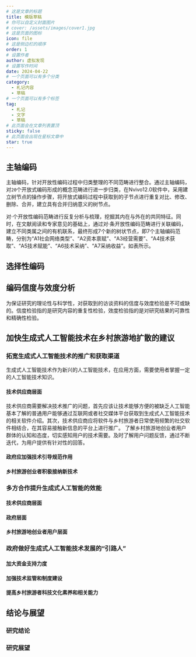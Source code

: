 ```yaml
---
# 这是文章的标题
title: 模版草稿
# 你可以自定义封面图片
# cover: /assets/images/cover1.jpg
# 这是页面的图标
icon: file
# 这是侧边栏的顺序
order: 1
# 设置作者
author: 虚拟发现
# 设置写作时间
date: 2024-04-22
# 一个页面可以有多个分类
category:
  - 札记内容
  - 草稿
# 一个页面可以有多个标签
tag:
  - 札记
  - 文字
  - 草稿
# 此页面会在文章列表置顶
sticky: false
# 此页面会出现在星标文章中
star: true
---
```


<!-- more -->

## 主轴编码

主轴编码，针对开放性编码过程中归类整理的不同范畴进行整合。通过主轴编码，对`20`个开放式编码形成的概念范畴进行进一步归类，在Nvivo12.0软件中，采用建立树节点的操作步骤，将开放式编码过程中获取到的子节点进行重复对比、修改、删除、合并，建立具有合并归纳意义的树节点。

对·个开放性编码范畴进行反复分析与梳理，挖掘其内在与外在的共同特征。同时，在文献阅读和专家意见的基础上，通过对·条开放性编码范畴进行关联编码，建立不同类属之间的有机联系，最终形成7个新的树状节点，即7个主轴编码范畴，分别为“A1社会网络类型”、“A2资本禀赋”、“A3经营需要”、“A4技术获取”、“A5技术赋能”、“A6技术采纳”、“A7采纳收益”。如表所示。

## 选择性编码

## 编码信度与效度分析
为保证研究的理论性与科学性，对获取到的访谈资料的信度与效度检验是不可或缺的。信度检验指的是研究内容的重复性检验，效度检验指的是对研究结果的可靠性和精确性检验。


## 加快生成式人工智能技术在乡村旅游地扩散的建议
### 拓宽生成式人工智能技术的推广和获取渠道
生成式人工智能技术作为新兴的人工智能技术，在应用方面，需要使用者掌握一定的人工智能技术知识。
#### 技术供应商层面
技术供应商需要解决技术推广的问题，首先应该让技术能够方便的被缺乏人工智能基本了解的普通用户能够通过互联网或者社交媒体平台获取到生成式人工智能技术的相关软件介绍。其次，技术供应商应将软件与乡村旅游者日常使用频繁的社交软件相结合，在其容易接触新信息的平台上进行推广。
了解乡村旅游地创业者用户群体的认知和态度，切实感知用户的技术需要。及时了解用户问题反馈，通过不断迭代，为用户提供有针对性的回答。
#### 政府应加强技术引导规范作用

#### 乡村旅游创业者积极接纳新技术


### 多方合作提升生成式人工智能的效能
#### 技术供应商层面

#### 政府层面

#### 乡村旅游地创业者用户层面


### 政府做好生成式人工智能技术发展的“引路人”
#### 加大资金支持力度

#### 加强技术监管和制度建设

#### 提高乡村旅游者科技文化素养和相关能力



## 结论与展望
### 研究结论
### 研究展望
